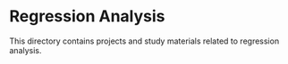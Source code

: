 # Regression Analysis

This directory contains projects and study materials related to regression analysis.
